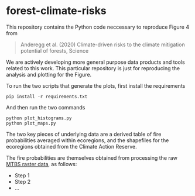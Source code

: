 # forest-climate-risks

This repository contains the Python code neccessary to reproduce Figure 4 from

> Anderegg et al. (2020) Climate-driven risks to the climate mitigation potential of forests, Science

We are actively developing more general purpose data products and tools related to this work. This particular repository is just for reproducing the analysis and plotting for the Figure.

To run the two scripts that generate the plots, first install the requirements

```
pip install -r requirements.txt
```

And then run the two commands

```
python plot_histograms.py
python plot_maps.py
```

The two key pieces of underlying data are a derived table of fire probabilities averaged within ecoregions, and the shapefiles for the ecoregions obtained from the Climate Action Reserve.

The fire probabilities are themselves obtained from processing the raw [MTBS raster data](https://www.mtbs.gov/direct-download), as follows:

- Step 1
- Step 2
- ...



